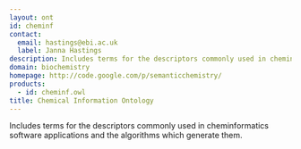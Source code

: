 ```yaml
---
layout: ont
id: cheminf
contact: 
  email: hastings@ebi.ac.uk
  label: Janna Hastings
description: Includes terms for the descriptors commonly used in cheminformatics software applications and the algorithms which generate them.
domain: biochemistry
homepage: http://code.google.com/p/semanticchemistry/
products: 
  - id: cheminf.owl
title: Chemical Information Ontology
---
```


Includes terms for the descriptors commonly used in cheminformatics software applications and the algorithms which generate them.